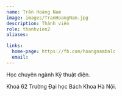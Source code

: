 ```yaml
---
name: Trần Hoàng Nam
image: images/TranHoangNam.jpg
description: Thành viên
role: thanhvien2
aliases:

links:
  home-page: https://fb.com/hoangnambnlc
  email: 
---
```


Học chuyên ngành Kỹ thuật điện.

Khoá 62 Trường Đại học Bách Khoa Hà Nội.
